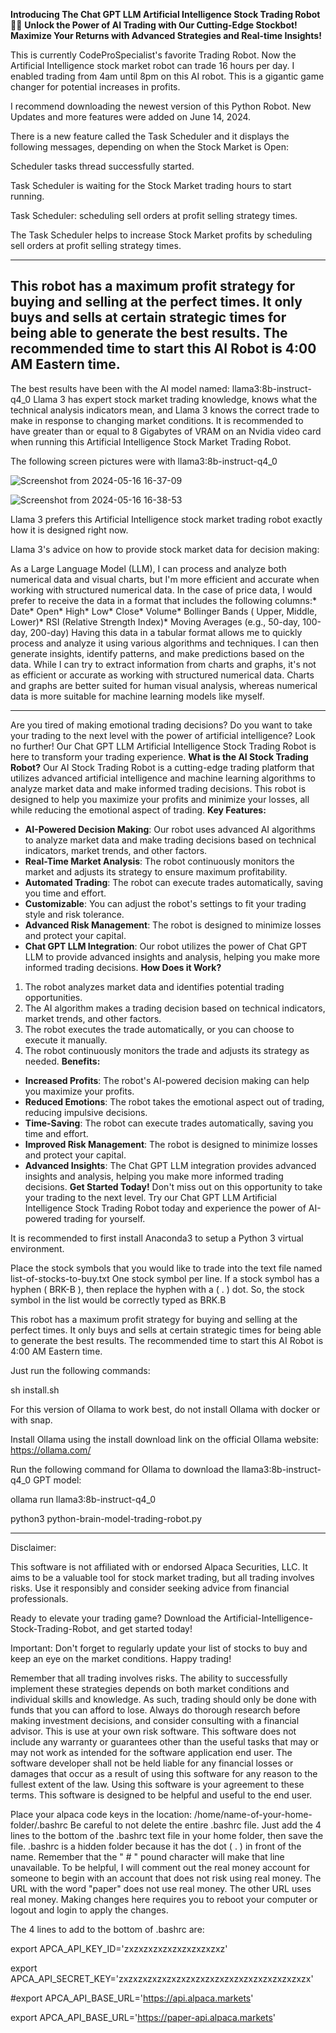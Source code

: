   **Introducing The Chat GPT LLM Artificial Intelligence Stock Trading Robot 🤖💼**
**Unlock the Power of AI Trading with Our Cutting-Edge Stockbot!**
**Maximize Your Returns with Advanced Strategies and Real-time Insights!**

This is currently CodeProSpecialist's favorite Trading Robot. 
Now the Artificial Intelligence stock market robot can trade 16 hours per day. I enabled trading from 4am until 8pm on this AI robot. This is a gigantic game changer for potential increases 
in profits. 

I recommend downloading the newest version of this Python Robot. 
New Updates and more features were added on June 14, 2024. 

There is a new feature called the Task Scheduler and it displays the following 
messages, depending on when the Stock Market is Open: 

Scheduler tasks thread successfully started. 

Task Scheduler is waiting for the Stock Market trading hours to start running.

Task Scheduler: scheduling sell orders at profit selling strategy times. 

The Task Scheduler helps to increase Stock Market profits by 
scheduling sell orders at profit selling strategy times. 

------------------------------------
This robot has a maximum profit strategy for buying and selling 
at the perfect times. It only buys and sells at certain strategic times 
for being able to generate the best 
results. 
The recommended time to start this 
AI Robot is 4:00 AM Eastern time. 
------------------------------------

The best results have been with the AI model named: 
  llama3:8b-instruct-q4_0
Llama 3 has expert stock market trading knowledge, knows what the technical analysis indicators mean, 
and Llama 3 knows the correct trade to make in response 
to changing market conditions. 
It is recommended to have greater than or equal to 8 Gigabytes of VRAM on an Nvidia video card 
when running this Artificial Intelligence Stock Market Trading Robot. 

The following screen pictures were with llama3:8b-instruct-q4_0

![Screenshot from 2024-05-16 16-37-09](https://github.com/CodeProSpecialist/Chat-GPT-LLM-Artificial-Intelligence-Stock-Trading-Robot-for-Alpaca/assets/111866070/aaf91c92-8588-4588-956a-abcf259ce3f6)

![Screenshot from 2024-05-16 16-38-53](https://github.com/CodeProSpecialist/Chat-GPT-LLM-Artificial-Intelligence-Stock-Trading-Robot-for-Alpaca/assets/111866070/ed2c760b-e27f-4e64-91e5-8d34fee7d3dd)


Llama 3 prefers this Artificial Intelligence stock market trading robot exactly how it is designed right now. 

Llama 3's advice on how to provide stock market data for decision making: 

As a Large Language Model (LLM), I can process and analyze both numerical data and visual charts, but I'm more efficient and accurate when working with structured numerical data. In the case of price data, I would prefer to receive the data in a format that includes the following columns:* Date* Open* High* Low* Close* Volume* Bollinger Bands ( Upper, Middle, Lower)* RSI (Relative Strength Index)* Moving Averages (e.g., 50-day, 100-day, 200-day) Having this data in a tabular format allows me to quickly process and analyze it using various algorithms and techniques. I can then generate insights, identify patterns, and make predictions based on the data. While I can try to extract information from charts and graphs, it's not as efficient or accurate as working with structured numerical data. Charts and graphs are better suited for human visual analysis, whereas numerical data is more suitable for machine learning models like myself.

----------------------------------------------------

Are you tired of making emotional trading decisions? Do you want to take your trading to the next level with the power of artificial intelligence? Look no further! Our Chat GPT LLM Artificial Intelligence Stock Trading Robot is here to transform your trading experience.
**What is the AI Stock Trading Robot?**
Our AI Stock Trading Robot is a cutting-edge trading platform that utilizes advanced artificial intelligence and machine learning algorithms to analyze market data and make informed trading decisions. This robot is designed to help you maximize your profits and minimize your losses, all while reducing the emotional aspect of trading.
**Key Features:**
* **AI-Powered Decision Making**: Our robot uses advanced AI algorithms to analyze market data and make trading decisions based on technical indicators, market trends, and other factors.
* **Real-Time Market Analysis**: The robot continuously monitors the market and adjusts its strategy to ensure maximum profitability.
* **Automated Trading**: The robot can execute trades automatically, saving you time and effort.
* **Customizable**: You can adjust the robot's settings to fit your trading style and risk tolerance.
* **Advanced Risk Management**: The robot is designed to minimize losses and protect your capital.
* **Chat GPT LLM Integration**: Our robot utilizes the power of Chat GPT LLM to provide advanced insights and analysis, helping you make more informed trading decisions.
**How Does it Work?**
1. The robot analyzes market data and identifies potential trading opportunities.
2. The AI algorithm makes a trading decision based on technical indicators, market trends, and other factors.
3. The robot executes the trade automatically, or you can choose to execute it manually.
4. The robot continuously monitors the trade and adjusts its strategy as needed.
**Benefits:**
* **Increased Profits**: The robot's AI-powered decision making can help you maximize your profits.
* **Reduced Emotions**: The robot takes the emotional aspect out of trading, reducing impulsive decisions.
* **Time-Saving**: The robot can execute trades automatically, saving you time and effort.
* **Improved Risk Management**: The robot is designed to minimize losses and protect your capital.
* **Advanced Insights**: The Chat GPT LLM integration provides advanced insights and analysis, helping you make more informed trading decisions.
**Get Started Today!**
Don't miss out on this opportunity to take your trading to the next level. Try our Chat GPT LLM Artificial Intelligence Stock Trading Robot today and experience the power of AI-powered trading for yourself.

It is recommended to first install Anaconda3 to setup a Python 3 virtual environment. 

Place the stock symbols that you would like to trade into the 
text file named list-of-stocks-to-buy.txt 
One stock symbol per line. 
If a stock symbol has a hyphen ( BRK-B ), then 
replace the hyphen with a ( . ) dot. 
So, the stock symbol in the list would be 
correctly typed as BRK.B

This robot has a maximum profit strategy for buying and selling 
at the perfect times. It only buys and sells at certain strategic times 
for being able to generate the best 
results. 
The recommended time to start this 
AI Robot is 4:00 AM Eastern time. 

Just run the following commands: 

sh install.sh

For this version of Ollama to work best, 
do not install Ollama with docker or with snap. 

Install Ollama using the install download link on 
the official Ollama website:     https://ollama.com/

Run the following command for Ollama to download the llama3:8b-instruct-q4_0 GPT model: 

ollama run llama3:8b-instruct-q4_0

python3 python-brain-model-trading-robot.py

----------------------------------------------------

Disclaimer:

This software is not affiliated with or endorsed Alpaca Securities, LLC. It aims to be a valuable tool for stock market trading, but all trading involves risks. Use it responsibly and consider seeking advice from financial professionals.

Ready to elevate your trading game? Download the Artificial-Intelligence-Stock-Trading-Robot, and get started today!

Important: Don't forget to regularly update your list of stocks to buy and keep an eye on the market conditions. Happy trading!

Remember that all trading involves risks. The ability to successfully implement these strategies depends on both market conditions and individual skills and knowledge. As such, trading should only be done with funds that you can afford to lose. Always do thorough research before making investment decisions, and consider consulting with a financial advisor. This is use at your own risk software. This software does not include any warranty or guarantees other than the useful tasks that may or may not work as intended for the software application end user. The software developer shall not be held liable for any financial losses or damages that occur as a result of using this software for any reason to the fullest extent of the law. Using this software is your agreement to these terms. This software is designed to be helpful and useful to the end user.

Place your alpaca code keys in the location: /home/name-of-your-home-folder/.bashrc Be careful to not delete the entire .bashrc file. Just add the 4 lines to the bottom of the .bashrc text file in your home folder, then save the file. .bashrc is a hidden folder because it has the dot ( . ) in front of the name. Remember that the " # " pound character will make that line unavailable. To be helpful, I will comment out the real money account for someone to begin with an account that does not risk using real money. The URL with the word "paper" does not use real money. The other URL uses real money. Making changes here requires you to reboot your computer or logout and login to apply the changes.

The 4 lines to add to the bottom of .bashrc are:

export APCA_API_KEY_ID='zxzxzxzxzxzxzxzxzxzxz'

export APCA_API_SECRET_KEY='zxzxzxzxzxzxzxzxzxzxzxzxzxzxzxzxzxzxzxzx'

#export APCA_API_BASE_URL='https://api.alpaca.markets'

export APCA_API_BASE_URL='https://paper-api.alpaca.markets'

